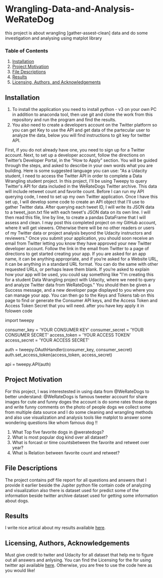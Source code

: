 # Wrangling-Data-and-Analysis-WeRateDog
this project is about wrangling [gather-assest-clean] data and do some investigation and analysing using matplot library

### Table of Contents

1. [Installation](#installation)
2. [Project Motivation](#motivation)
3. [File Descriptions](#files)
4. [Results](#results)
5. [Licensing, Authors, and Acknowledgements](#licensing)

## Installation <a name="installation"></a>
1. To install the application you need to install python - v3 on your own PC in addition to anaconda tool, then use git and clone the work from this repository and run the program and find the results.
2. You also need to create a developers account on the Twitter platform so you can get Key to use the API and get data of the partecular user to analyze the data, below you will find instructions to git key for twitter API.

First, if you do not already have one, you need to sign up for a Twitter account.
Next, to set up a developer account, follow the directions on Twitter’s Developer Portal, in the “How to Apply” section.
You will be guided through the steps, and asked to describe in your own words what you are building. Here is some suggested language you can use: "As a Udacity student, I need to access the Twitter API in order to complete a Data Wrangling student project. In this project, I'll be using Tweepy to query Twitter's API for data included in the WeRateDogs Twitter archive. This data will include retweet count and favorite count. Before I can run my API querying code, I need to set up my own Twitter application. Once I have this set up, I will develop some code to create an API object that I'll use to gather Twitter data. After querying each tweet ID, I will write its JSON data to a tweet_json.txt file with each tweet's JSON data on its own line. I will then read this file, line by line, to create a pandas DataFrame that I will assess and clean. I may post this completed project on my GitHub account, where it will get viewers. Otherwise there will be no other readers or users of my Twitter data or project analysis beyond the Udacity instructors and reviewers."
Once you submit your application, you should soon receive an email from Twitter letting you know they have approved your new Twitter developer account. Follow the link in the email from Twitter to a page of directions to get started creating your app.
If you are asked for an app name, it can be anything appropriate, and if you’re asked for a Website URL, it can be anything in a standard URL format. You can do the same with other requested URLs, or perhaps leave them blank.
If you’re asked to explain how your app will be used, you could say something like "I'm creating this for a student Data Wrangling project with Udacity, where we need to query and analyze Twitter data from WeRateDogs."
You should then be given a Success message, and a new developer page displayed to you where you can manage your app.
You can then go to the Keys and Tokens tab on this page to find or generate the Consumer API keys, and the Access Token and Access Token Secret that you will need.
after you have key apply it in folowen code

import tweepy

consumer_key = 'YOUR CONSUMER KEY'
consumer_secret = 'YOUR CONSUMER SECRET'
access_token = 'YOUR ACCESS TOKEN'
access_secret = 'YOUR ACCESS SECRET'

auth = tweepy.OAuthHandler(consumer_key, consumer_secret)
auth.set_access_token(access_token, access_secret)

api = tweepy.API(auth)


## Project Motivation<a name="motivation"></a>

For this project, I was interestested in using data from @WeRateDogs to better understand:
@WeRateDogs is famous tweeter account for share images for cute and funny doges the account is do some rates those doges and write funny comments on the photo of people dogs we collect some from multiple data source and I do some cleaning and wrangling methods and also use visualization and analysis tools like matplot to answer some wondering questions like whom famous dog !!

1. What Top five favorite dogs in @weratedogs?
2. What is most popular dog kind over all dataset?
3. What is forcast or time countsbetween the favorite and retweet over year?
4. What is Relation between favorite count and retweet?



## File Descriptions <a name="files"></a>

The project contains pdf file report for all questions and answers that I provide it earlier beside the Jupiter python file contain code of analyzing and visualization also there is dataset used for predict some of the information beside twitter archive dataset used for getting some information about dogs.  


## Results<a name="results"></a>

I write nice artical about my results available [here]().

## Licensing, Authors, Acknowledgements<a name="licensing"></a>

Must give credit to twiter and Udacity for all dataset that help me to figure out all answers and anlysing.  You can find the Licensing for the for using twitter api  available [here](https://developer.twitter.com/).  Otherwise, you are free to use the code here as you would like! 
